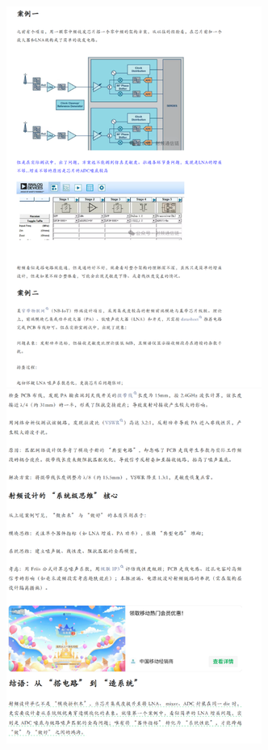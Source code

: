 ![](https://raw.githubusercontent.com/LeroyK111/pictureBed/master/20250625002022.png)
![](https://raw.githubusercontent.com/LeroyK111/pictureBed/master/20250625002040.png)




